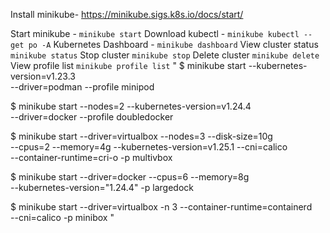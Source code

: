Install minikube- https://minikube.sigs.k8s.io/docs/start/

Start minikube - `minikube start`
Download kubectl - `minikube kubectl -- get po -A`
Kubernetes Dashboard - `minikube dashboard`
View cluster status `minikube status`
Stop cluster `minikube stop`
Delete cluster `minikube delete`
View profile list `minikube profile list`
"
$ minikube start --kubernetes-version=v1.23.3 \
  --driver=podman --profile minipod

$ minikube start --nodes=2 --kubernetes-version=v1.24.4 \
  --driver=docker --profile doubledocker

$ minikube start --driver=virtualbox --nodes=3 --disk-size=10g \
  --cpus=2 --memory=4g --kubernetes-version=v1.25.1 --cni=calico \
  --container-runtime=cri-o -p multivbox

$ minikube start --driver=docker --cpus=6 --memory=8g \
  --kubernetes-version="1.24.4" -p largedock

$ minikube start --driver=virtualbox -n 3 --container-runtime=containerd \
  --cni=calico -p minibox
"
